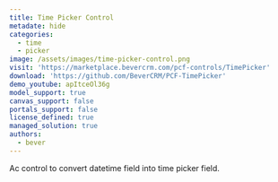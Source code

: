 ```yaml
---
title: Time Picker Control
metadate: hide
categories:
  - time
  - picker
image: /assets/images/time-picker-control.png
visit: 'https://marketplace.bevercrm.com/pcf-controls/TimePicker'
download: 'https://github.com/BeverCRM/PCF-TimePicker'
demo_youtube: apItceOl36g
model_support: true
canvas_support: false
portals_support: false
license_defined: true
managed_solution: true
authors:
  - bever
---
```

Ac control to convert datetime field into time picker field.
